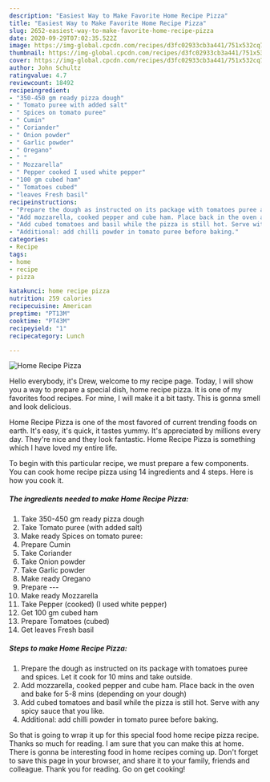 ```yaml
---
description: "Easiest Way to Make Favorite Home Recipe Pizza"
title: "Easiest Way to Make Favorite Home Recipe Pizza"
slug: 2652-easiest-way-to-make-favorite-home-recipe-pizza
date: 2020-09-29T07:02:35.522Z
image: https://img-global.cpcdn.com/recipes/d3fc02933cb3a441/751x532cq70/home-recipe-pizza-recipe-main-photo.jpg
thumbnail: https://img-global.cpcdn.com/recipes/d3fc02933cb3a441/751x532cq70/home-recipe-pizza-recipe-main-photo.jpg
cover: https://img-global.cpcdn.com/recipes/d3fc02933cb3a441/751x532cq70/home-recipe-pizza-recipe-main-photo.jpg
author: John Schultz
ratingvalue: 4.7
reviewcount: 18492
recipeingredient:
- "350-450 gm ready pizza dough"
- " Tomato puree with added salt"
- " Spices on tomato puree"
- " Cumin"
- " Coriander"
- " Onion powder"
- " Garlic powder"
- " Oregano"
- " "
- " Mozzarella"
- " Pepper cooked I used white pepper"
- "100 gm cubed ham"
- " Tomatoes cubed"
- "leaves Fresh basil"
recipeinstructions:
- "Prepare the dough as instructed on its package with tomatoes puree and spices. Let it cook for 10 mins and take outside."
- "Add mozzarella, cooked pepper and cube ham. Place back in the oven and bake for 5-8 mins (depending on your dough)"
- "Add cubed tomatoes and basil while the pizza is still hot. Serve with any spicy sauce that you like."
- "Additional: add chilli powder in tomato puree before baking."
categories:
- Recipe
tags:
- home
- recipe
- pizza

katakunci: home recipe pizza 
nutrition: 259 calories
recipecuisine: American
preptime: "PT13M"
cooktime: "PT43M"
recipeyield: "1"
recipecategory: Lunch

---
```



![Home Recipe Pizza](https://img-global.cpcdn.com/recipes/d3fc02933cb3a441/751x532cq70/home-recipe-pizza-recipe-main-photo.jpg)

Hello everybody, it's Drew, welcome to my recipe page. Today, I will show you a way to prepare a special dish, home recipe pizza. It is one of my favorites food recipes. For mine, I will make it a bit tasty. This is gonna smell and look delicious.

Home Recipe Pizza is one of the most favored of current trending foods on earth. It's easy, it's quick, it tastes yummy. It's appreciated by millions every day. They're nice and they look fantastic. Home Recipe Pizza is something which I have loved my entire life.




To begin with this particular recipe, we must prepare a few components. You can cook home recipe pizza using 14 ingredients and 4 steps. Here is how you cook it.

<!--inarticleads1-->

##### The ingredients needed to make Home Recipe Pizza:

1. Take 350-450 gm ready pizza dough
1. Take  Tomato puree (with added salt)
1. Make ready  Spices on tomato puree:
1. Prepare  Cumin
1. Take  Coriander
1. Take  Onion powder
1. Take  Garlic powder
1. Make ready  Oregano
1. Prepare  ---
1. Make ready  Mozzarella
1. Take  Pepper (cooked) (I used white pepper)
1. Get 100 gm cubed ham
1. Prepare  Tomatoes (cubed)
1. Get leaves Fresh basil




<!--inarticleads2-->

##### Steps to make Home Recipe Pizza:

1. Prepare the dough as instructed on its package with tomatoes puree and spices. Let it cook for 10 mins and take outside.
1. Add mozzarella, cooked pepper and cube ham. Place back in the oven and bake for 5-8 mins (depending on your dough)
1. Add cubed tomatoes and basil while the pizza is still hot. Serve with any spicy sauce that you like.
1. Additional: add chilli powder in tomato puree before baking.




So that is going to wrap it up for this special food home recipe pizza recipe. Thanks so much for reading. I am sure that you can make this at home. There is gonna be interesting food in home recipes coming up. Don't forget to save this page in your browser, and share it to your family, friends and colleague. Thank you for reading. Go on get cooking!
